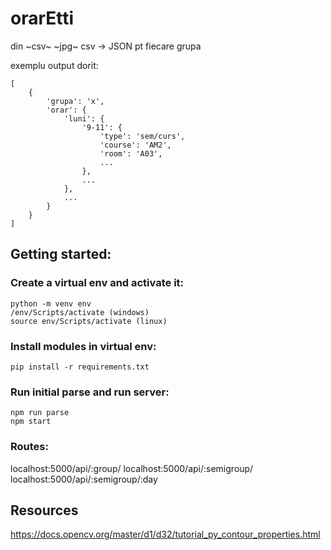# orarEtti
din ~csv~ ~jpg~ csv -> JSON pt fiecare grupa

exemplu output dorit:

```
[   
    {
        'grupa': 'x',
        'orar': {
            'luni': {
                '9-11': {
                    'type': 'sem/curs',
                    'course': 'AM2',
                    'room': 'A03',
                    ...
                },
                ...
            },
            ...
        }
    }
]
```

## Getting started:

### Create a virtual env and activate it:
```
python -m venv env
/env/Scripts/activate (windows)
source env/Scripts/activate (linux)
```

### Install modules in virtual env:
```
pip install -r requirements.txt
```

### Run initial parse and run server:
```
npm run parse
npm start
```

### Routes:

localhost:5000/api/:group/
localhost:5000/api/:semigroup/
localhost:5000/api/:semigroup/:day

## Resources

https://docs.opencv.org/master/d1/d32/tutorial_py_contour_properties.html
